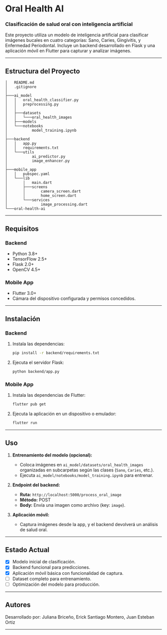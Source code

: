 # **Oral Health AI**
### **Clasificación de salud oral con inteligencia artificial**

Este proyecto utiliza un modelo de inteligencia artificial para clasificar imágenes bucales en cuatro categorías: Sano, Caries, Gingivitis, y Enfermedad Periodontal. Incluye un backend desarrollado en Flask y una aplicación móvil en Flutter para capturar y analizar imágenes.

---

## **Estructura del Proyecto**

```plaintext
│   README.md
│   .gitignore
│
├───ai_model
│   │   oral_health_classifier.py
│   │   preprocessing.py
│   │
│   ├───datasets
│   │   └───oral_health_images
│   ├───models
│   └───notebooks
│           model_training.ipynb
│
├───backend
│   │   app.py
│   │   requirements.txt
│   └───utils
│           ai_predictor.py
│           image_enhancer.py
│
├───mobile_app
│   │   pubspec.yaml
│   └───lib
│       │   main.dart
│       ├───screens
│       │       camera_screen.dart
│       │       home_screen.dart
│       └───services
│               image_processing.dart
└───oral-health-ai
```

---

## **Requisitos**

### **Backend**
- Python 3.8+
- TensorFlow 2.5+
- Flask 2.0+
- OpenCV 4.5+

### **Mobile App**
- Flutter 3.0+
- Cámara del dispositivo configurada y permisos concedidos.

---

## **Instalación**

### **Backend**
1. Instala las dependencias:
    ```bash
    pip install -r backend/requirements.txt
    ```
2. Ejecuta el servidor Flask:
    ```bash
    python backend/app.py
    ```

### **Mobile App**
1. Instala las dependencias de Flutter:
    ```bash
    flutter pub get
    ```
2. Ejecuta la aplicación en un dispositivo o emulador:
    ```bash
    flutter run
    ```

---

## **Uso**

1. **Entrenamiento del modelo (opcional):**
    - Coloca imágenes en `ai_model/datasets/oral_health_images` organizadas en subcarpetas según las clases (`Sano`, `Caries`, etc.).
    - Ejecuta `ai_model/notebooks/model_training.ipynb` para entrenar.

2. **Endpoint del backend:**
    - **Ruta:** `http://localhost:5000/process_oral_image`
    - **Método:** POST
    - **Body:** Envía una imagen como archivo (key: `image`).

3. **Aplicación móvil:**
    - Captura imágenes desde la app, y el backend devolverá un análisis de salud oral.

---

## **Estado Actual**

- [x] Modelo inicial de clasificación.
- [x] Backend funcional para predicciones.
- [x] Aplicación móvil básica con funcionalidad de captura.
- [ ] Dataset completo para entrenamiento.
- [ ] Optimización del modelo para producción.

---

## **Autores**
Desarrollado por: Juliana Briceño, Erick Santiago Montero, Juan Esteban Ortiz

---


